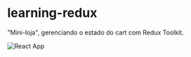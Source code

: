 # learning-redux

"Mini-loja", gerenciando o estado do cart com Redux Toolkit.

![React App](https://user-images.githubusercontent.com/75024157/160249993-1a56519f-84aa-452c-a81c-8f90d226c97c.gif)

